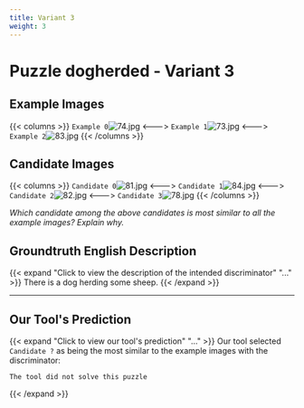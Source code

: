 ```yaml
---
title: Variant 3
weight: 3
---
```


# Puzzle dogherded - Variant 3

## Example Images
{{< columns >}}
`Example 0`![74.jpg](/natscene_data/images/74.jpg)
<--->
`Example 1`![73.jpg](/natscene_data/images/73.jpg)
<--->
`Example 2`![83.jpg](/natscene_data/images/83.jpg)
{{< /columns >}}

## Candidate Images
{{< columns >}}
`Candidate 0`![81.jpg](/natscene_data/images/81.jpg)
<--->
`Candidate 1`![84.jpg](/natscene_data/images/84.jpg)
<--->
`Candidate 2`![82.jpg](/natscene_data/images/82.jpg)
<--->
`Candidate 3`![78.jpg](/natscene_data/images/78.jpg)
{{< /columns >}}

*Which candidate among the above candidates is most similar to all the example images? Explain why.*

## Groundtruth English Description

{{< expand "Click to view the description of the intended discriminator" "..." >}}
There is a dog herding some sheep.
{{< /expand >}}

---



## Our Tool's Prediction

{{< expand "Click to view our tool's prediction" "..." >}}
Our tool selected `Candidate ?` as being the most similar to the example images with the discriminator:
```plaintext
The tool did not solve this puzzle
```
{{< /expand >}}
